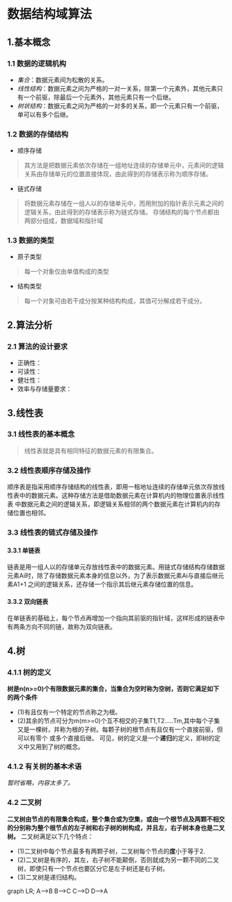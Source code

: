 # 数据结构域算法
## 1.基本概念
### 1.1 数据的逻辑机构
+ *集合*：数据元素间为松散的关系。
+ *线性结构*：数据元素之间为严格的一对一关系，除第一个元素外，其他元素只有一个前驱，除最后一个元素外，其他元素只有一个后继。
+ *树状结构*：数据元素之间为严格的一对多的关系，即一个元素只有一个前驱，单可以有多个后继。

### 1.2 数据的存储结构
+ 顺序存储
> 其方法是把数据元素依次存储在一组地址连续的存储单元中，元素间的逻辑关系由存储单元的位置直接体现，由此得到的存储表示称为顺序存储。
+ 链式存储
> 将数据元素存储在一组人以的存储单元中，而用附加的指针表示元素之间的逻辑关系，由此得到的存储表示称为链式存储。
存储结构的每个节点都由两部分组成，数据域和指针域

### 1.3 数据的类型
+ 原子类型
> 每一个对象仅由单值构成的类型
+ 结构类型
> 每一个对象可由若干成分按某种结构构成，其值可分解成若干成分。

## 2.算法分析
### 2.1 算法的设计要求
+ 正确性：
+ 可读性：
+ 健壮性：
+ 效率与存储量要求： 

## 3.线性表
### 3.1 线性表的基本概念
> 线性表就是具有相同特征的数据元素的有限集合。 

### 3.2 线性表顺序存储及操作
  顺序表是指采用顺序存储结构的线性表，即用一租地址连续的存储单元依次存放线性表中的数据元素。这种存储方法是借助数据元素在计算机内的物理位置表示线性表
中数据元素之间的逻辑关系，即逻辑关系相邻的两个数据元素在计算机内的存储位置也相邻。

### 3.3 线性表的链式存储及操作
#### 3.3.1 单链表
链表是用一组人以的存储单元存放线性表中的数据元素。用链式存储结构存储数据元素Ai时，除了存储数据元素本身的信息以外，为了表示数据元素Ai与直接后继元素A1+1
之间的逻辑关系，还存储一个指示其后继元素存储位置的信息。
#### 3.3.2 双向链表
在单链表的基础上，每个节点再增加一个指向其前驱的指针域，这样形成的链表中有两条方向不同的链，故称为双向链表。

## 4.树
### 4.1.1 树的定义
**树是n(n>=0)个有限数据元素的集合，当集合为空时称为空树，否则它满足如下的两个条件**
+ (1)有且仅有一个特定的节点称之为根。
+ (2)其余的节点可分为m(m>=0)个互不相交的子集T1,T2.....Tm,其中每个子集又是一棵树，并称为根的子树。每颗子树的根节点有且仅有一个直接前驱，但可以有零个
或多个直接后继。
可见，树的定义是一个**递归**的定义，即树的定义中又用到了树的概念。

### 4.1.2 有关树的基本术语
*暂时省略，内容太多了。*

### 4.2 二叉树
**二叉树由节点的有限集合构成，整个集合或为空集，或由一个根节点及两颗不相交的分别称为整个根节点的左子树和右子树的树构成，并且左，右子树本身也是二叉树。**
二叉树满足以下几个特点：
+ (1)二叉树中每个节点最多有两颗子树，二叉树每个节点的**度**小于等于2.
+ (2)二叉树是有序的，其左，右子树不能颠倒，否则就成为另一颗不同的二叉树，即使只有一个节点也要区分它是左子树还是右子树。
+ (3)二叉树是递归结构。

graph LR;
  A-->B
  B-->C
  C-->D
  D-->A

